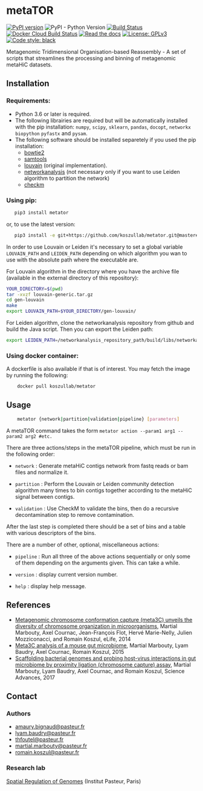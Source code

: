 # metaTOR

[![PyPI version](https://badge.fury.io/py/metator.svg)](https://badge.fury.io/py/metator)
![PyPI - Python Version](https://img.shields.io/pypi/pyversions/metator.svg)
[![Build Status](https://github.com/koszullab/metator/actions/workflows/python-package.yml/badge.svg)](https://github.com/koszullab/metaTOR/actions)
[![Docker Cloud Build Status](https://img.shields.io/docker/cloud/build/koszullab/metator)](https://hub.docker.com/r/koszullab/metator)
[![Read the docs](https://readthedocs.org/projects/metator/badge)](https://metator.readthedocs.io)
[![License: GPLv3](https://img.shields.io/badge/License-GPL%203-0298c3.svg)](https://opensource.org/licenses/bo-3.0)
[![Code style: black](https://img.shields.io/badge/code%20style-black-000000.svg)](https://github.com/ambv/black)

Metagenomic Tridimensional Organisation-based Reassembly - A set of scripts that 
streamlines the processing and binning of metagenomic metaHiC datasets.

## Installation

### Requirements:

* Python 3.6 or later is required.
* The following librairies are required but will be automatically installed with
 the pip installation: ```numpy```, ```scipy```, ```sklearn```, ```pandas```, 
 ```docopt```, ```networkx``` ```biopython``` ```pyfastx``` and ```pysam```.
* The following software should be installed separetely if you used the pip 
installation:
    * [bowtie2](http://bowtie-bio.sourceforge.net/bowtie2/index.shtml)
    * [samtools](http://www.htslib.org/)
    * [louvain](https://sourceforge.net/projects/louvain/) (original
        implementation).
    * [networkanalysis](https://github.com/vtraag/networkanalysis) (not 
    necessary only if you want to use Leiden algorithm to partition the network)
    * [checkm](https://github.com/Ecogenomics/CheckM)

### Using pip:

```sh
   pip3 install metator
```

or, to use the latest version:

```sh
   pip3 install -e git+https://github.com/koszullab/metator.git@master#egg=metator
```

In order to use Louvain or Leiden it's necessary to set a global variable 
```LOUVAIN_PATH``` and ```LEIDEN_PATH``` depending on which algorithm you wan to 
use with the absolute path where the executable are.

For Louvain algorithm in the directory where you have the archive file 
(available in the external directory of this repository):

```sh
YOUR_DIRECTORY=$(pwd)
tar -xvzf louvain-generic.tar.gz
cd gen-louvain
make
export LOUVAIN_PATH=$YOUR_DIRECTORY/gen-louvain/
```

For Leiden algorithm, clone the networkanalysis repository from github and build
the Java script. Then you can export the Leiden path:

```sh
export LEIDEN_PATH=/networkanalysis_repository_path/build/libs/networkanalysis-1.2.0.jar
```
### Using docker container:

A dockerfile is also available if that is of interest. You may fetch the image by running the following:

```sh
    docker pull koszullab/metator
```

## Usage

```sh
    metator {network|partition|validation|pipeline} [parameters]
```

A metaTOR command takes the form ```metator action --param1 arg1 --param2
arg2 #etc.```

There are three actions/steps in the metaTOR pipeline, which must be run in the 
following order:

* ```network``` : Generate metaHiC contigs network from fastq reads or bam files
 and normalize it.
* ```partition``` : Perform the Louvain or Leiden community detection algorithm 
many times to bin contigs together according to the metaHiC signal between 
contigs.

* ```validation``` : Use CheckM to validate the bins, then do a recursive decontamination step to remove contamination.

After the last step is completed there should be a set of bins and a table with
various descriptors of the bins.

There are a number of other, optional, miscellaneous actions:

* ```pipeline``` : Run all three of the above actions sequentially or only some 
of them depending on the arguments given. This can take a while.

* ```version``` : display current version number.

* ```help``` : display help message.

## References

* [Metagenomic chromosome conformation capture (meta3C) unveils the diversity of chromosome organization in microorganisms](https://www.ncbi.nlm.nih.gov/pmc/articles/PMC4381813/), Martial Marbouty, Axel Cournac, Jean-François Flot, Hervé Marie-Nelly, Julien Mozziconacci, and Romain Koszul, eLife, 2014
* [Meta3C analysis of a mouse gut microbiome](https://www.biorxiv.org/content/early/2015/12/17/034793), Martial Marbouty, Lyam Baudry, Axel Cournac, Romain Koszul, 2015
* [Scaffolding bacterial genomes and probing host-virus interactions in gut microbiome by proximity ligation (chromosome capture) assay](https://www.ncbi.nlm.nih.gov/pmc/articles/PMC5315449/), Martial Marbouty, Lyam Baudry, Axel Cournac, and Romain Koszul, Science Advances, 2017

## Contact

### Authors

* amaury.bignaud@pasteur.fr
* lyam.baudry@pasteur.fr
* thfoutel@pasteur.fr
* martial.marbouty@pasteur.fr
* romain.koszul@pasteur.fr

### Research lab

[Spatial Regulation of Genomes](https://research.pasteur.fr/en/team/spatial-regulation-of-genomes/) (Institut Pasteur, Paris)

